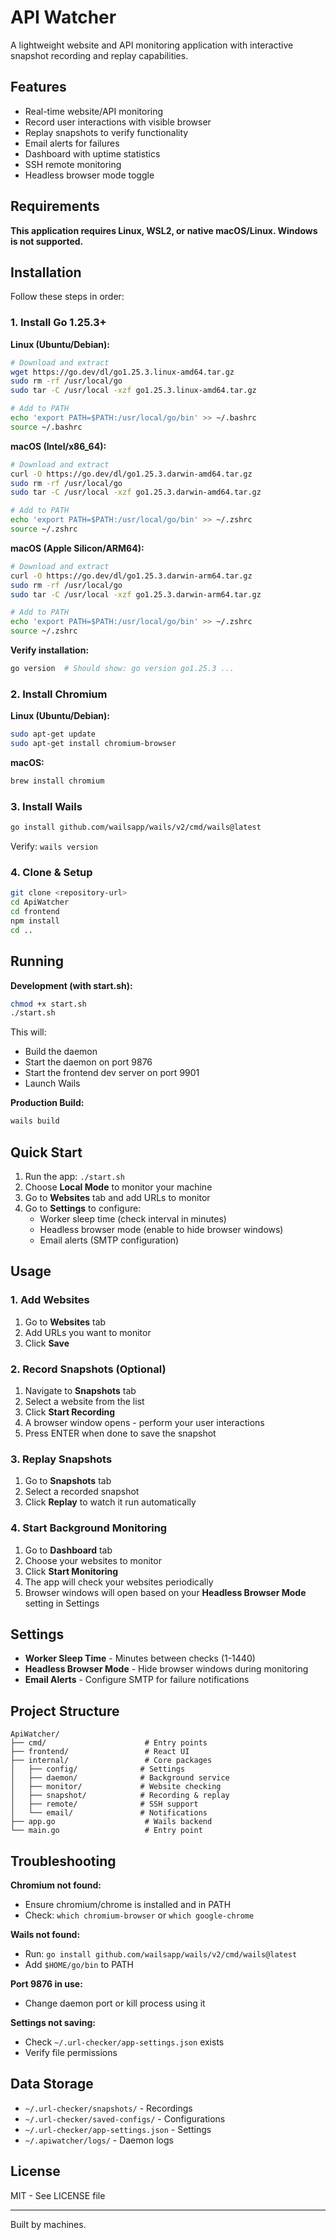 # API Watcher

A lightweight website and API monitoring application with interactive snapshot recording and replay capabilities.

## Features

- Real-time website/API monitoring
- Record user interactions with visible browser
- Replay snapshots to verify functionality
- Email alerts for failures
- Dashboard with uptime statistics
- SSH remote monitoring
- Headless browser mode toggle

## Requirements

**This application requires Linux, WSL2, or native macOS/Linux. Windows is not supported.**

## Installation

Follow these steps in order:

### 1. Install Go 1.25.3+

**Linux (Ubuntu/Debian):**
```bash
# Download and extract
wget https://go.dev/dl/go1.25.3.linux-amd64.tar.gz
sudo rm -rf /usr/local/go
sudo tar -C /usr/local -xzf go1.25.3.linux-amd64.tar.gz

# Add to PATH
echo 'export PATH=$PATH:/usr/local/go/bin' >> ~/.bashrc
source ~/.bashrc
```

**macOS (Intel/x86_64):**
```bash
# Download and extract
curl -O https://go.dev/dl/go1.25.3.darwin-amd64.tar.gz
sudo rm -rf /usr/local/go
sudo tar -C /usr/local -xzf go1.25.3.darwin-amd64.tar.gz

# Add to PATH
echo 'export PATH=$PATH:/usr/local/go/bin' >> ~/.zshrc
source ~/.zshrc
```

**macOS (Apple Silicon/ARM64):**
```bash
# Download and extract
curl -O https://go.dev/dl/go1.25.3.darwin-arm64.tar.gz
sudo rm -rf /usr/local/go
sudo tar -C /usr/local -xzf go1.25.3.darwin-arm64.tar.gz

# Add to PATH
echo 'export PATH=$PATH:/usr/local/go/bin' >> ~/.zshrc
source ~/.zshrc
```

**Verify installation:**
```bash
go version  # Should show: go version go1.25.3 ...
```

### 2. Install Chromium

**Linux (Ubuntu/Debian):**
```bash
sudo apt-get update
sudo apt-get install chromium-browser
```

**macOS:**
```bash
brew install chromium
```

### 3. Install Wails

```bash
go install github.com/wailsapp/wails/v2/cmd/wails@latest
```

Verify: `wails version`

### 4. Clone & Setup

```bash
git clone <repository-url>
cd ApiWatcher
cd frontend
npm install
cd ..
```

## Running

**Development (with start.sh):**
```bash
chmod +x start.sh
./start.sh
```

This will:
- Build the daemon
- Start the daemon on port 9876
- Start the frontend dev server on port 9901
- Launch Wails

**Production Build:**
```bash
wails build
```

## Quick Start

1. Run the app: `./start.sh`
2. Choose **Local Mode** to monitor your machine
3. Go to **Websites** tab and add URLs to monitor
4. Go to **Settings** to configure:
   - Worker sleep time (check interval in minutes)
   - Headless browser mode (enable to hide browser windows)
   - Email alerts (SMTP configuration)

## Usage

### 1. Add Websites
1. Go to **Websites** tab
2. Add URLs you want to monitor
3. Click **Save**

### 2. Record Snapshots (Optional)
1. Navigate to **Snapshots** tab
2. Select a website from the list
3. Click **Start Recording**
4. A browser window opens - perform your user interactions
5. Press ENTER when done to save the snapshot

### 3. Replay Snapshots
1. Go to **Snapshots** tab
2. Select a recorded snapshot
3. Click **Replay** to watch it run automatically

### 4. Start Background Monitoring
1. Go to **Dashboard** tab
2. Choose your websites to monitor
3. Click **Start Monitoring**
4. The app will check your websites periodically
5. Browser windows will open based on your **Headless Browser Mode** setting in Settings

## Settings

- **Worker Sleep Time** - Minutes between checks (1-1440)
- **Headless Browser Mode** - Hide browser windows during monitoring
- **Email Alerts** - Configure SMTP for failure notifications

## Project Structure

```
ApiWatcher/
├── cmd/                      # Entry points
├── frontend/                 # React UI
├── internal/                 # Core packages
│   ├── config/              # Settings
│   ├── daemon/              # Background service
│   ├── monitor/             # Website checking
│   ├── snapshot/            # Recording & replay
│   ├── remote/              # SSH support
│   └── email/               # Notifications
├── app.go                    # Wails backend
└── main.go                   # Entry point
```

## Troubleshooting

**Chromium not found:**
- Ensure chromium/chrome is installed and in PATH
- Check: `which chromium-browser` or `which google-chrome`

**Wails not found:**
- Run: `go install github.com/wailsapp/wails/v2/cmd/wails@latest`
- Add `$HOME/go/bin` to PATH

**Port 9876 in use:**
- Change daemon port or kill process using it

**Settings not saving:**
- Check `~/.url-checker/app-settings.json` exists
- Verify file permissions

## Data Storage

- `~/.url-checker/snapshots/` - Recordings
- `~/.url-checker/saved-configs/` - Configurations
- `~/.url-checker/app-settings.json` - Settings
- `~/.apiwatcher/logs/` - Daemon logs

## License

MIT - See LICENSE file

---

Built by machines.